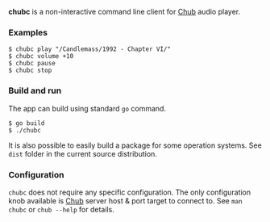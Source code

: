 **chubc** is a non-interactive command line client for [Chub](https://github.com/vchimishuk/chub) audio player.

### Examples
```
$ chubc play "/Candlemass/1992 - Chapter VI/"
$ chubc volume +10
$ chubc pause
$ chubc stop
```

### Build and run
The app can build using standard `go` command.
```
$ go build
$ ./chubc
```
It is also possible to easily build a package for some operation systems. See `dist` folder in the current source distribution.

### Configuration
`chubc` does not require any specific configuration. The only configuration knob available is [Chub](https://github.com/vchimishuk/chub) server host & port target to connect to. See `man chubc` or `chub --help` for details.
